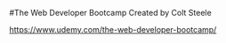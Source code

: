 #The Web Developer Bootcamp
Created by Colt Steele

https://www.udemy.com/the-web-developer-bootcamp/